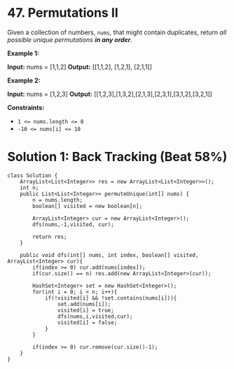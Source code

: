 # 47.  Permutations II
Given a collection of numbers,  `nums`, that might contain duplicates, return  _all possible unique permutations  **in any order**._

**Example 1:**

**Input:** nums = [1,1,2]
**Output:**
[[1,1,2],
 [1,2,1],
 [2,1,1]]

**Example 2:**

**Input:** nums = [1,2,3]
**Output:** [[1,2,3],[1,3,2],[2,1,3],[2,3,1],[3,1,2],[3,2,1]]

**Constraints:**

-   `1 <= nums.length <= 8`
-   `-10 <= nums[i] <= 10`

# Solution 1: Back Tracking (Beat 58%)
```
class Solution {
    ArrayList<List<Integer>> res = new ArrayList<List<Integer>>();
    int n;
    public List<List<Integer>> permuteUnique(int[] nums) {
        n = nums.length;
        boolean[] visited = new boolean[n];
        
        ArrayList<Integer> cur = new ArrayList<Integer>();
        dfs(nums,-1,visited, cur);
        
        return res;
    }
    
    public void dfs(int[] nums, int index, boolean[] visited, ArrayList<Integer> cur){
        if(index >= 0) cur.add(nums[index]);
        if(cur.size() == n) res.add(new ArrayList<Integer>(cur));
        
        HashSet<Integer> set = new HashSet<Integer>();
        for(int i = 0; i < n; i++){
            if(!visited[i] && !set.contains(nums[i])){
                set.add(nums[i]);
                visited[i] = true;
                dfs(nums,i,visited,cur);
                visited[i] = false;
            }
        }
        
        if(index >= 0) cur.remove(cur.size()-1);
    }
}
```